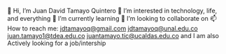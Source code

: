 👋 Hi, I’m Juan David Tamayo Quintero
👀 I’m interested in technology, life, and everything
🌱 I’m currently learning 
💞️ I’m looking to collaborate on
📫 How to reach me: jdtamayoq@gmail.com jdtamayoq@unal.edu.co juan.tamayo1@tdea.edu.co juantamayo.tic@ucaldas.edu.co and 
I am also Actively looking for a job/intership
<!---
jdtamayoq/jdtamayoq is a ✨ special ✨ repository
--->
